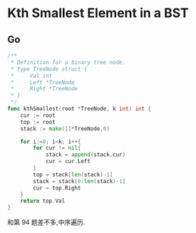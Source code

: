 <!--
 * @Author: Nettor
 * @Date: 2020-06-20 19:01:38
 * @LastEditors: Nettor
 * @LastEditTime: 2020-06-20 19:04:06
 * @Description: file content
-->

# Kth Smallest Element in a BST

## Go

```go
/**
 * Definition for a binary tree node.
 * type TreeNode struct {
 *     Val int
 *     Left *TreeNode
 *     Right *TreeNode
 * }
 */
func kthSmallest(root *TreeNode, k int) int {
    cur := root
    top := root
    stack := make([]*TreeNode,0)

    for i:=0; i<k; i++{
        for cur != nil{
            stack = append(stack,cur)
            cur = cur.Left
        }
        top = stack[len(stack)-1]
        stack = stack[0:len(stack)-1]
        cur = top.Right
    }
    return top.Val
}
```

和第 94 题差不多,中序遍历.
